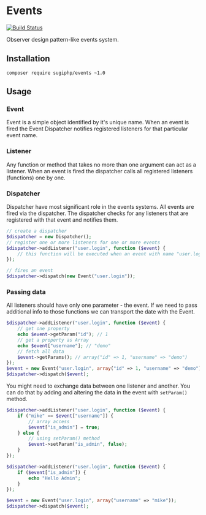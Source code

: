 # Events

[![Build Status](https://travis-ci.org/SugiPHP/Events.png)](https://travis-ci.org/SugiPHP/Events)

Observer design pattern-like events system.

## Installation

```shell
composer require sugiphp/events ~1.0
```

## Usage

### Event

Event is a simple object identified by it's unique name. When an event is fired the Event Dispatcher notifies registered
listeners for that particular event name.

### Listener

Any function or method that takes no more than one argument can act as a listener. When an event is fired the dispatcher calls all
registered listeners (functions) one by one.


### Dispatcher

Dispatcher have most significant role in the events systems. All events are fired via the dispatcher. The dispatcher checks for any
listeners that are registered with that event and notifies them.

```php
// create a dispatcher
$dispatcher = new Dispatcher();
// register one or more listeners for one or more events
$dispatcher->addListener("user.login", function ($event) {
    // this function will be executed when an event with name "user.login" is fired
});

// fires an event
$dispatcher->dispatch(new Event("user.login"));
```

### Passing data

All listeners should have only one parameter - the event. If we need to pass additional info to those functions we can transport the date with the Event.

```php
$dispatcher->addListener("user.login", function ($event) {
    // get one property
    echo $event->getParam("id"); // 1
    // get a property as Array
    echo $event["username"]; // "demo"
    // fetch all data
    $event->getParams(); // array("id" => 1, "username" => "demo")
});
$event = new Event("user.login", array("id" => 1, "username" => "demo"));
$dispatcher->dispatch($event);
```

You might need to exchange data between one listener and another. You can do that by adding and altering the data in the event with `setParam()` method.

```php
$dispatcher->addListener("user.login", function ($event) {
    if ("mike" == $event["username"]) {
        // array access
        $event["is_admin"] = true;
    } else {
        // using setParam() method
        $event->setParam("is_admin", false);
    }
});

$dispatcher->addListener("user.login", function ($event) {
    if ($event["is_admin"]) {
        echo "Hello Admin";
    }
});

$event = new Event("user.login", array("username" => "mike"));
$dispatcher->dispatch($event);


```

